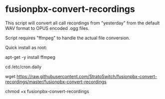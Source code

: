 # fusionpbx-convert-recordings
This script will convert all call recordings from "yesterday" from the default WAV format to OPUS encoded .ogg files.

Script requires "ffmpeg" to handle the actual file conversion.  

Quick install as root:

apt-get -y install ffmpeg

cd /etc/cron.daily

wget https://raw.githubusercontent.com/StratoSwitch/fusionpbx-convert-recordings/master/fusionpbx-convert-recordings

chmod +x fusionpbx-convert-recordings


